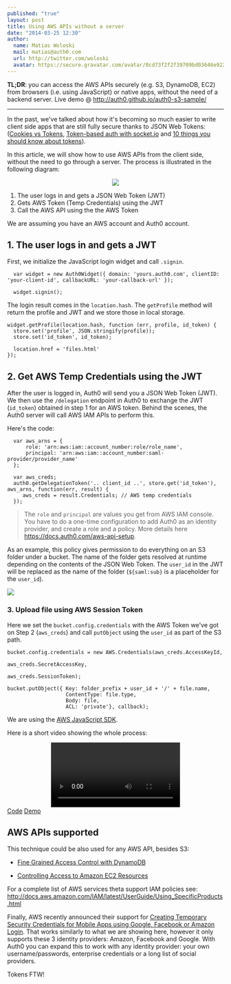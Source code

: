 ```yaml
---
published: "true"
layout: post
title: Using AWS APIs without a server
date: "2014-03-25 12:30"
author:
  name: Matias Woloski
  mail: matias@auth0.com
  url: http://twitter.com/woloski
  avatar: https://secure.gravatar.com/avatar/0cd73f2f2f39709bd03646e9225cc3d3?s=60
---
```


**TL;DR**: you can access the AWS APIs securely (e.g. S3, DynamoDB, EC2) from browsers (i.e. using JavaScript) or native apps, without the need of a backend server. Live demo @ <http://auth0.github.io/auth0-s3-sample/>

---


In the past, we've talked about how it's becoming so much easier to write client side apps that are still fully secure thanks to JSON Web Tokens: ([Cookies vs Tokens](http://blog.auth0.com/2014/01/07/angularjs-authentication-with-cookies-vs-token), [Token-based auth with socket.io](http://blog.auth0.com/2014/01/15/auth-with-socket-io/) and [10 things you should know about tokens](http://blog.auth0.com/2014/01/27/ten-things-you-should-know-about-tokens-and-cookies/)).

<!-- more -->

In this article, we will show how to use AWS APIs from the client side, without the need to go through a server. The process is illustrated in the following diagram:

<div style="text-align: center"><img src="https://docs.google.com/drawings/d/1rSJuRdQFkLcKtz6pqcxwRxfzguj_YQs8TEfoCLSiRlk/pub?w=501&amp;h=568"></div>

1. The user logs in and gets a JSON Web Token (JWT)
2. Gets AWS Token (Temp Credentials) using the JWT
3. Call the AWS API using the the AWS Token

We are assuming you have an AWS account and Auth0 account.

## 1. The user logs in and gets a JWT

First, we initialize the JavaScript login widget and call `.signin`.

      var widget = new Auth0Widget({ domain: 'yours.auth0.com', clientID: 'your-client-id', callbackURL: 'your-callback-url' });

      widget.signin();

The login result comes in the `location.hash`. The `getProfile` method will return the profile and JWT and we store those in local storage.

    widget.getProfile(location.hash, function (err, profile, id_token) {
      store.set('profile', JSON.stringify(profile));
      store.set('id_token', id_token);

      location.href = 'files.html'
    });

## 2. Get AWS Temp Credentials using the JWT

After the user is logged in, Auth0 will send you a JSON Web Token (JWT). We then use the `/delegation` endpoint in Auth0 to exchange the JWT (`id_token`) obtained in step 1 for an AWS token. Behind the scenes, the Auth0 server will call AWS IAM APIs to perform this.

Here's the code:

      var aws_arns = {
          role: 'arn:aws:iam::account_number:role/role_name',
          principal: 'arn:aws:iam::account_number:saml-provider/provider_name'
      };

      var aws_creds;
      auth0.getDelegationToken('.. client_id ..', store.get('id_token'), aws_arns, function(err, result) {
         aws_creds = result.Credentials; // AWS temp credentials
      });


> The `role` and `principal` are values you get from AWS IAM console. You have to do a one-time configuration to add Auth0 as an identity provider, and create a role and a policy. More details here <https://docs.auth0.com/aws-api-setup>.

As an example, this policy gives permission to do everything on an S3 folder under a bucket. The name of the folder gets resolved at runtime depending on the contents of the JSON Web Token. The `user_id` in the JWT will be replaced as the name of the folder (`${saml:sub}` is a placeholder for the `user_id`).

![](https://docs.auth0.com/img/aws-api-setup-9.png)

### 3. Upload file using AWS Session Token

Here we set the `bucket.config.credentials` with the AWS Token we've got on Step 2 (`aws_creds`) and call `putObject` using the `user_id` as part of the S3 path.

    bucket.config.credentials = new AWS.Credentials(aws_creds.AccessKeyId,
                                                    aws_creds.SecretAccessKey,
                                                    aws_creds.SessionToken);

    bucket.putObject({ Key: folder_prefix + user_id + '/' + file.name,
                       ContentType: file.type,
                       Body: file,
                       ACL: 'private'}, callback);

We are using the [AWS JavaScript SDK](https://github.com/aws/aws-sdk-js).

Here is a short video showing the whole process:

<div style="text-align: center">
<a href="https://cloudup.com/iC6DMMtQmRE" target="_new">
<video id="awsvideo" loop="">
  <source src="https://i.cloudup.com/transcoded/nPO3q3LWIn.mp4">
  <img src="https://cloudup.com/iC6DMMtQmRE+">
</video>
</a>
</div>

<div class="try-banner try-code" style="margin: 0">
    <a href="https://github.com/auth0/auth0-s3-sample" target="_new" class="btn btn-default btn-lg"><i class=" icon-1392070209-icon-social-github icon"></i>Code</a>
    <a href="http://auth0.github.io/auth0-s3-sample/" target="_new" class="btn btn-default btn-lg"><i class=" icon-budicon-698 icon"></i>Demo</a>
</div>

## AWS APIs supported

This technique could be also used for any AWS API, besides S3:

* [Fine Grained Access Control with DynamoDB](http://docs.aws.amazon.com/amazondynamodb/latest/developerguide/FGAC_DDB.html)

* [Controlling Access to Amazon EC2 Resources](http://docs.aws.amazon.com/AWSEC2/latest/UserGuide/UsingIAM.html)

For a complete list of AWS services theta support IAM policies see: <http://docs.aws.amazon.com/IAM/latest/UserGuide/Using_SpecificProducts.html>

Finally, AWS recently announced their support for [Creating Temporary Security Credentials for Mobile Apps using Google, Facebook or Amazon Login](http://docs.aws.amazon.com/STS/latest/UsingSTS/CreatingWIF.html). That works similarly to what we are showing here, however it only supports these 3 identity providers: Amazon, Facebook and Google. With Auth0 you can expand this to work with  any identity provider: your own username/passwords, enterprise credentials or a long list of social providers.

Tokens FTW!
